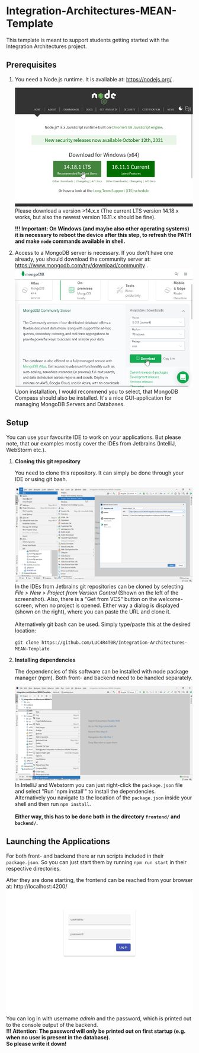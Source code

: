 # Integration-Architectures-MEAN-Template

This template is meant to support students getting started with the Integration Architectures project.

## Prerequisites
 1. You need a Node.js runtime. It is available at: https://nodejs.org/ .
    
    [![NodeJs Website](readme_resources/node.png)](https://nodejs.org/)
    Please download a version >14.x.x (The current LTS version 14.18.x works, but also the newest version 16.11.x should
    be fine).
 
    __!!! Important: On Windows (and maybe also other operating systems) it is necessary to reboot the device after this
    step, to refresh the PATH and make `node` commands available in shell.__


 2. Access to a MongoDB server is necessary. If you don't have one already, you should download the community server at:
    https://www.mongodb.com/try/download/community .
    [![MongoDB Website](readme_resources/mongodb.png)](https://www.mongodb.com/try/download/community)
    Upon installation, I would recommend you to select, that MongoDB
    Compass should also be installed. It's a nice GUI-application for managing MongoDB Servers and Databases.

## Setup
You can use your favourite IDE to work on your applications. But please note, that our examples mostly cover the IDEs from 
Jetbrains (IntelliJ, WebStorm etc.).

 1. **Cloning this git repository**

    You need to clone this repository. It can simply be done through your IDE or using git bash.
    
    ![IntelliJ git clone](readme_resources/new_from_version_control.png)
    In the IDEs from Jetbrains git repositories can be cloned by selecting *File > New > Project from Version Control* (Shown on the left of the screenshot).
    Also, there is a "Get from VCS" button on the welcome-screen, when no project is opened.
    Either way a dialog is displayed (shown on the right), where you can paste the URL and clone it.
 <br><br>
    Alternatively git bash can be used. Simply type/paste this at the desired location:

    `git clone https://github.com/LUC4R4T0R/Integration-Architectures-MEAN-Template`


 2. **Installing dependencies**

    The dependencies of this software can be installed with node package manager (npm). Both front- and backend need to be
    handled separately.<br>
    
    ![npm install in InteliJ](readme_resources/npm_backend.png)
    In IntelliJ and Webstorm you can just right-click the `package.json` file and select "Run 'npm install'" to install
    the dependencies.<br> Alternatively you navigate to the location of the `package.json` inside your shell and then run `npm install`.
    <br><br>
    __Either way, this has to be done both in the directory `frontend/` and `backend/`.__

## Launching the Applications

For both front- and backend there ar run scripts included in their `package.json`.
So you can just start them by running `npm run start` in their respective directories.

After they are done starting, the frontend can be reached from your browser at: http://localhost:4200/
[![Login page of template](readme_resources/login.png)](http://localhost:4200/)
You can log in with username *admin* and the password, which is printed out to the console output of the backend.
<br>**!!! Attention: The password will only be printed out on first startup (e.g. when no user is present in the database).<br>So please write it down!**